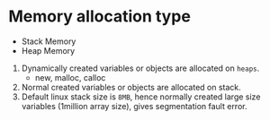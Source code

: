 # Memory allocation type

* Stack Memory
* Heap Memory

1. Dynamically created variables or objects are allocated on `heaps`.
    * new, malloc, calloc
2. Normal created variables or objects are allocated on stack.
3. Default linux stack size is `8MB`, hence normally created large size variables (1million array size), gives segmentation fault error.
  